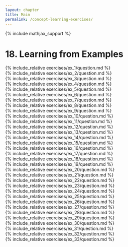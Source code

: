 ```yaml
---
layout: chapter
title: Main
permalink: /concept-learning-exercises/
---
```


{% include mathjax_support %}

# 18. Learning from Examples

<div><i class="arrow-up loader" data-chapter="concept-learning-exercises" data-exercise="ex_1" data-rating="0"></i></div>
{% include_relative exercises/ex_1/question.md %}

<div><i class="arrow-up loader" data-chapter="concept-learning-exercises" data-exercise="ex_2" data-rating="0"></i></div>
{% include_relative exercises/ex_2/question.md %}

<div><i class="arrow-up loader" data-chapter="concept-learning-exercises" data-exercise="ex_3" data-rating="0"></i></div>
{% include_relative exercises/ex_3/question.md %}

<div><i class="arrow-up loader" data-chapter="concept-learning-exercises" data-exercise="ex_4" data-rating="0"></i></div>
{% include_relative exercises/ex_4/question.md %}

<div><i class="arrow-up loader" data-chapter="concept-learning-exercises" data-exercise="ex_5" data-rating="0"></i></div>
{% include_relative exercises/ex_5/question.md %}

<div><i class="arrow-up loader" data-chapter="concept-learning-exercises" data-exercise="ex_6" data-rating="0"></i></div>
{% include_relative exercises/ex_6/question.md %}

<div><i class="arrow-up loader" data-chapter="concept-learning-exercises" data-exercise="ex_7" data-rating="0"></i></div>
{% include_relative exercises/ex_7/question.md %}

<div><i class="arrow-up loader" data-chapter="concept-learning-exercises" data-exercise="ex_8" data-rating="0"></i></div>
{% include_relative exercises/ex_8/question.md %}

<div><i class="arrow-up loader" data-chapter="concept-learning-exercises" data-exercise="ex_9" data-rating="0"></i></div>
{% include_relative exercises/ex_9/question.md %}

<div><i class="arrow-up loader" data-chapter="concept-learning-exercises" data-exercise="ex_10" data-rating="0"></i></div>
{% include_relative exercises/ex_10/question.md %}

<div><i class="arrow-up loader" data-chapter="concept-learning-exercises" data-exercise="ex_11" data-rating="0"></i></div>
{% include_relative exercises/ex_11/question.md %}

<div><i class="arrow-up loader" data-chapter="concept-learning-exercises" data-exercise="ex_12" data-rating="0"></i></div>
{% include_relative exercises/ex_12/question.md %}

<div><i class="arrow-up loader" data-chapter="concept-learning-exercises" data-exercise="ex_13" data-rating="0"></i></div>
{% include_relative exercises/ex_13/question.md %}

<div><i class="arrow-up loader" data-chapter="concept-learning-exercises" data-exercise="ex_14" data-rating="0"></i></div>
{% include_relative exercises/ex_14/question.md %}

<div><i class="arrow-up loader" data-chapter="concept-learning-exercises" data-exercise="ex_15" data-rating="0"></i></div>
{% include_relative exercises/ex_15/question.md %}

<div><i class="arrow-up loader" data-chapter="concept-learning-exercises" data-exercise="ex_16" data-rating="0"></i></div>
{% include_relative exercises/ex_16/question.md %}

<div><i class="arrow-up loader" data-chapter="concept-learning-exercises" data-exercise="ex_17" data-rating="0"></i></div>
{% include_relative exercises/ex_17/question.md %}

<div><i class="arrow-up loader" data-chapter="concept-learning-exercises" data-exercise="ex_18" data-rating="0"></i></div>
{% include_relative exercises/ex_18/question.md %}

<div><i class="arrow-up loader" data-chapter="concept-learning-exercises" data-exercise="ex_19" data-rating="0"></i></div>
{% include_relative exercises/ex_19/question.md %}

<div><i class="arrow-up loader" data-chapter="concept-learning-exercises" data-exercise="ex_20" data-rating="0"></i></div>
{% include_relative exercises/ex_20/question.md %}

<div><i class="arrow-up loader" data-chapter="concept-learning-exercises" data-exercise="ex_21" data-rating="0"></i></div>
{% include_relative exercises/ex_21/question.md %}

<div><i class="arrow-up loader" data-chapter="concept-learning-exercises" data-exercise="ex_22" data-rating="0"></i></div>
{% include_relative exercises/ex_22/question.md %}

<div><i class="arrow-up loader" data-chapter="concept-learning-exercises" data-exercise="ex_23" data-rating="0"></i></div>
{% include_relative exercises/ex_23/question.md %}

<div><i class="arrow-up loader" data-chapter="concept-learning-exercises" data-exercise="ex_24" data-rating="0"></i></div>
{% include_relative exercises/ex_24/question.md %}

<div><i class="arrow-up loader" data-chapter="concept-learning-exercises" data-exercise="ex_25" data-rating="0"></i></div>
{% include_relative exercises/ex_25/question.md %}

<div><i class="arrow-up loader" data-chapter="concept-learning-exercises" data-exercise="ex_26" data-rating="0"></i></div>
{% include_relative exercises/ex_26/question.md %}

<div><i class="arrow-up loader" data-chapter="concept-learning-exercises" data-exercise="ex_27" data-rating="0"></i></div>
{% include_relative exercises/ex_27/question.md %}

<div><i class="arrow-up loader" data-chapter="concept-learning-exercises" data-exercise="ex_28" data-rating="0"></i></div>
{% include_relative exercises/ex_28/question.md %}

<div><i class="arrow-up loader" data-chapter="concept-learning-exercises" data-exercise="ex_29" data-rating="0"></i></div>
{% include_relative exercises/ex_29/question.md %}

<div><i class="arrow-up loader" data-chapter="concept-learning-exercises" data-exercise="ex_30" data-rating="0"></i></div>
{% include_relative exercises/ex_30/question.md %}

<div><i class="arrow-up loader" data-chapter="concept-learning-exercises" data-exercise="ex_31" data-rating="0"></i></div>
{% include_relative exercises/ex_31/question.md %}

<div><i class="arrow-up loader" data-chapter="concept-learning-exercises" data-exercise="ex_32" data-rating="0"></i></div>
{% include_relative exercises/ex_32/question.md %}

<div><i class="arrow-up loader" data-chapter="concept-learning-exercises" data-exercise="ex_33" data-rating="0"></i></div>
{% include_relative exercises/ex_33/question.md %}
